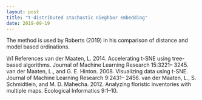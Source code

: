 ```yaml
---
layout: post
title: "t-distributed stochastic nieghbor embedding"
date: 2019-09-19
---
```



The method is used by Roberts (2019) in his comparison of distance and model based ordinations.

\h1 References
van der Maaten, L. 2014. Accelerating t-SNE using tree-based algorithms. Journal of Machine Learning Research 15:3221– 3245.
van der Maaten, L., and G. E. Hinton. 2008. Visualizing data using t-SNE. Journal of Machine Learning Research 9:2431– 2456.
van der Maaten, L., S. Schmidtlein, and M. D. Mahecha. 2012. Analyzing floristic inventories with multiple maps. Ecological Informatics 9:1–10.
